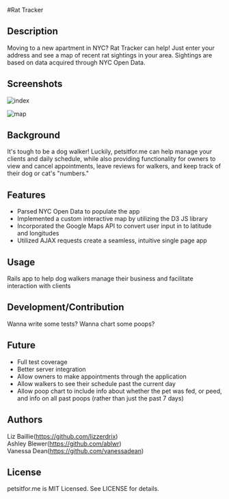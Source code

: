 #Rat Tracker

## Description

Moving to a new apartment in NYC? Rat Tracker can help! Just enter your address and see a map of recent rat sightings in your area. Sightings are based on data acquired through NYC Open Data.

## Screenshots

![index](https://raw.githubusercontent.com/lizzerdrix/dog_walker/master/app/assets/images/frontpage.png "Index page if user is not signed in")

![map](https://raw.githubusercontent.com/lizzerdrix/dog_walker/master/app/assets/images/frontpage.png "Index page if user is not signed in")

## Background

It's tough to be a dog walker! Luckily, petsitfor.me can help manage your clients and daily schedule, while also providing functionality for owners to view and cancel appointments, leave reviews for walkers, and keep track of their dog or cat's "numbers."

## Features

+ Parsed NYC Open Data to populate the app
+ Implemented a custom interactive map by utilizing the D3 JS library
+ Incorporated the Google Maps API to convert user input in to latitude and longitudes
+ Utilized AJAX requests create a seamless, intuitive single page app

## Usage

Rails app to help dog walkers manage their business and facilitate interaction with clients

## Development/Contribution

Wanna write some tests? Wanna chart some poops?

## Future

- Full test coverage
- Better server integration
- Allow owners to make appointments through the application
- Allow walkers to see their schedule past the current day
- Allow poop chart to include info about whether the pet was fed, or peed, and info on all past poops (rather than just the past 7 days)

## Authors

Liz Baillie(https://github.com/lizzerdrix)<br>
Ashley Blewer(https://github.com/ablwr)<br>
Vanessa Dean(https://github.com/vanessadean)

## License

petsitfor.me is MIT Licensed. See LICENSE for details.